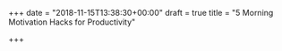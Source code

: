 +++
date = "2018-11-15T13:38:30+00:00"
draft = true
title = "5 Morning Motivation Hacks for Productivity"

+++
